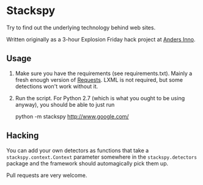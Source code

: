Stackspy
========

Try to find out the underlying technology behind web sites.

Written originally as a 3-hour Explosion Friday hack project at [Anders Inno](http://www.andersinno.fi).

Usage
-----

1. Make sure you have the requirements (see requirements.txt). Mainly a fresh enough version of [Requests](http://python-requests.org/).
   LXML is not required, but some detections won't work without it.

2. Run the script. For Python 2.7 (which is what you ought to be using anyway), you should be able to just run

    python -m stackspy http://www.google.com/

Hacking
-------

You can add your own detectors as functions that take a `stackspy.context.Context` parameter
somewhere in the `stackspy.detectors` package and the framework should automagically pick them up.

Pull requests are very welcome.

